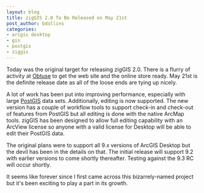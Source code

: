 ```yaml
---
layout: blog
title: zigGIS 2.0 To Be Released on May 21st
post_author: bdollins
categories:
- arcgis desktop
- gis
- postgis
- ziggis
---
```


Today was the original target for releasing zigGIS 2.0. There is a flurry of activity at <a href="http://www.obtusesoft.com">Obtuse</a> to get the web site and the online store ready. May 21st is the definite release date as all of the loose ends are tying up nicely.

A lot of work has been put into improving performance, especially with large <a href="http://postgis.refractions.net">PostGIS</a> data sets. Additionally, editing is now supported. The new version has a couple of workflow tools to support check-in and check-out of features from PostGIS but all editing is done with the native ArcMap tools. zigGIS has been designed to allow full editing capability with an ArcView license so anyone with a valid license for Desktop will be able to edit their PostGIS data.

The original plans were to support all 9.x versions of ArcGIS Desktop but the devil has been in the details on that. The initial release will support 9.2 with earlier versions to come shortly thereafter. Testing against the 9.3 RC will occur shortly.

It seems like forever since I first came across this bizarrely-named project but it's been exciting to play a part in its growth.